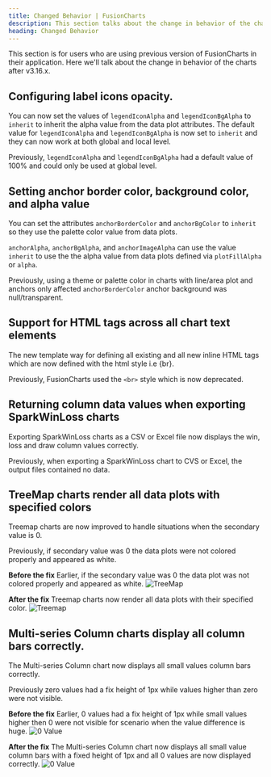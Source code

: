 ```yaml
---
title: Changed Behavior | FusionCharts
description: This section talks about the change in behavior of the charts with the latest released version.
heading: Changed Behavior
---
```


This section is for users who are using previous version of FusionCharts in their application. Here we'll talk about the change in behavior of the charts after v3.16.x.

## Configuring label icons opacity.

You can now set the values of `legendIconAlpha` and `legendIconBgAlpha` to `inherit` to inherit the alpha value from the data plot attributes. The default value for `legendIconAlpha` and `legendIconBgAlpha` is now set to `inherit` and they can now work at both global and local level.

Previously, `legendIconAlpha` and `legendIconBgAlpha` had a default value of 100% and could only be used at global level.

## Setting anchor border color, background color, and alpha value

You can set the attributes `anchorBorderColor` and `anchorBgColor` to `inherit` so they use the palette color value from data plots. 

`anchorAlpha`, `anchorBgAlpha`, and `anchorImageAlpha` can use the value `inherit` to use the the alpha  value from data plots defined via `plotFillAlpha` or `alpha`.

Previously, using a theme or palette color in charts with line/area plot and anchors only affected `anchorBorderColor` anchor background was null/transparent.

## Support for HTML tags across all chart text elements

The new template way for defining all existing and all new inline HTML tags which are now defined with the html style i.e {br}.

Previously, FusionCharts used the `<br>` style which is now deprecated. 

## Returning column data values when exporting SparkWinLoss charts

Exporting SparkWinLoss charts as a CSV or Excel file now displays the win, loss and draw column values correctly. 

Previously, when exporting a SparkWinLoss chart to CVS or Excel, the output files contained no data. 

## TreeMap charts render all data plots with specified colors

Treemap charts are now improved to handle situations when the secondary value is 0. 

Previously, if secondary value was 0 the data plots were not colored properly and appeared as white.

**Before the fix** Earlier, if the secondary value was 0 the data plot was not colored properly and appeared as white.
![TreeMap](/images/2003_BeforeFix.png)

**After the fix** Treemap charts now render all data plots with their specified color.
![Treemap](/images/2003_AfterFix.PNG)

## Multi-series Column charts display all column bars correctly. 

The Multi-series Column chart now displays all small values column bars correctly. 

Previously zero values had a fix height of 1px while values higher than zero were not visible. 

**Before the fix** Earlier, 0 values had a fix height of 1px while small values higher then 0 were not visible for scenario when the value difference is huge. 
![0 Value](1937_BeforeFix.png)

**After the fix** The Multi-series Column chart now displays all small value column bars with a fixed height of 1px and all 0 values are now displayed correctly. 
![0 Value](1937_AfterFix.JPG)
